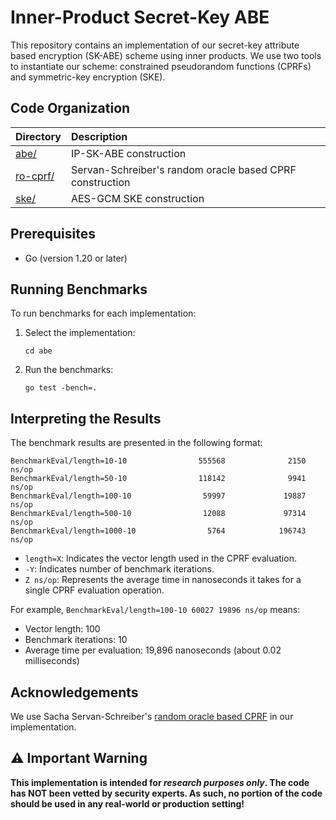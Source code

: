 # Inner-Product Secret-Key ABE

This repository contains an implementation of our secret-key attribute based encryption (SK-ABE) scheme using inner products. We use two tools to instantiate our scheme: constrained pseudorandom functions (CPRFs) and symmetric-key encryption (SKE).

## Code Organization

| Directory | Description |
| :--- | :--- |
| [abe/](abe/) | IP-SK-ABE construction |
| [ro-cprf/](ro-cprf/) | Servan-Schreiber's random oracle based CPRF construction |
| [ske/](ske/) | AES-GCM SKE construction |

## Prerequisites

- Go (version 1.20 or later)

## Running Benchmarks

To run benchmarks for each implementation:

1. Select the implementation:
   ```
   cd abe
   ```

2. Run the benchmarks:
   ```
   go test -bench=.
   ```

## Interpreting the Results

The benchmark results are presented in the following format:
```
BenchmarkEval/length=10-10                555568              2150 ns/op
BenchmarkEval/length=50-10                118142              9941 ns/op
BenchmarkEval/length=100-10                59997             19887 ns/op
BenchmarkEval/length=500-10                12088             97314 ns/op
BenchmarkEval/length=1000-10                5764            196743 ns/op
```

- `length=X`: Indicates the vector length used in the CPRF evaluation.
- `-Y`: Indicates number of benchmark iterations.
- `Z ns/op`: Represents the average time in nanoseconds it takes for a single CPRF evaluation operation.

For example, `BenchmarkEval/length=100-10 60027 19896 ns/op` means:
- Vector length: 100
- Benchmark iterations: 10
- Average time per evaluation: 19,896 nanoseconds (about 0.02 milliseconds)

## Acknowledgements
We use Sacha Servan-Schreiber's [random oracle based CPRF](https://github.com/sachaservan/cprf) in our implementation.


## ⚠️ Important Warning

**This implementation is intended for _research purposes only_. The code has NOT been vetted by security experts. As such, no portion of the code should be used in any real-world or production setting!**
